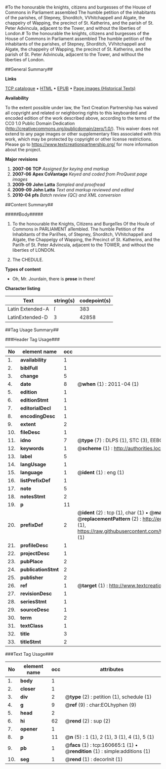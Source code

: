 #To the honourable the knights, citizens and burgesses of the House of Commons in Parliament assembled The humble petition of the inhabitants of the parishes, of Stepney, Shorditch, VVhitchappell and Algate, the chappelry of Wapping, the precinct of St. Katherins, and the parish of St. Peter Advincula, adjacent to the Tower, and without the liberties of London.#
To the honourable the knights, citizens and burgesses of the House of Commons in Parliament assembled The humble petition of the inhabitants of the parishes, of Stepney, Shorditch, VVhitchappell and Algate, the chappelry of Wapping, the precinct of St. Katherins, and the parish of St. Peter Advincula, adjacent to the Tower, and without the liberties of London.

##General Summary##

**Links**

[TCP catalogue](http://www.ota.ox.ac.uk/tcp/)  • 
[HTML](http://tei.it.ox.ac.uk/tcp/Texts-HTML/free/A94/A94495.html)  • 
[EPUB](http://tei.it.ox.ac.uk/tcp/Texts-EPUB/free/A94/A94495.epub) • 
[Page images (Historical Texts)](https://historicaltexts.jisc.ac.uk/eebo-99869469e)

**Availability**

To the extent possible under law, the Text Creation Partnership has waived all copyright and related or neighboring rights to this keyboarded and encoded edition of the work described above, according to the terms of the CC0 1.0 Public Domain Dedication (http://creativecommons.org/publicdomain/zero/1.0/). This waiver does not extend to any page images or other supplementary files associated with this work, which may be protected by copyright or other license restrictions. Please go to https://www.textcreationpartnership.org/ for more information about the project.

**Major revisions**

1. __2007-06__ __TCP__ *Assigned for keying and markup*
1. __2007-06__ __Apex CoVantage__ *Keyed and coded from ProQuest page images*
1. __2009-09__ __John Latta__ *Sampled and proofread*
1. __2009-09__ __John Latta__ *Text and markup reviewed and edited*
1. __2010-04__ __pfs__ *Batch review (QC) and XML conversion*

##Content Summary##

#####Body#####

1. To the honourable the Knights, Citizens and Burgeſſes Of the Houſe of Commons in PARLIAMENT aſſembled. The humble Petition of the Inhabitants of the Pariſhes, of Stepney, Shorditch, VVhitchappell and Algate, the Chappelgy of Wapping, the Precinct of St. Katherins, and the Pariſh of St. Peter Advincula, adjacent to the TOWER, and without the liberties of LONDON.

1. The CHEDULE.

**Types of content**

  * Oh, Mr. Jourdain, there is **prose** in there!

**Character listing**


|Text|string(s)|codepoint(s)|
|---|---|---|
|Latin Extended-A|ſ|383|
|LatinExtended-D|Ꝫ|42858|

##Tag Usage Summary##

###Header Tag Usage###

|No|element name|occ|attributes|
|---|---|---|---|
|1.|__availability__|1||
|2.|__biblFull__|1||
|3.|__change__|5||
|4.|__date__|8| @__when__ (1) : 2011-04 (1)|
|5.|__edition__|1||
|6.|__editionStmt__|1||
|7.|__editorialDecl__|1||
|8.|__encodingDesc__|1||
|9.|__extent__|2||
|10.|__fileDesc__|1||
|11.|__idno__|7| @__type__ (7) : DLPS (1), STC (3), EEBO-CITATION (1), PROQUEST (1), VID (1)|
|12.|__keywords__|1| @__scheme__ (1) : http://authorities.loc.gov/ (1)|
|13.|__label__|5||
|14.|__langUsage__|1||
|15.|__language__|1| @__ident__ (1) : eng (1)|
|16.|__listPrefixDef__|1||
|17.|__note__|5||
|18.|__notesStmt__|2||
|19.|__p__|11||
|20.|__prefixDef__|2| @__ident__ (2) : tcp (1), char (1)  •  @__matchPattern__ (2) : ([0-9\-]+):([0-9IVX]+) (1), (.+) (1)  •  @__replacementPattern__ (2) : http://eebo.chadwyck.com/downloadtiff?vid=$1&page=$2 (1), https://raw.githubusercontent.com/textcreationpartnership/Texts/master/tcpchars.xml#$1 (1)|
|21.|__profileDesc__|1||
|22.|__projectDesc__|1||
|23.|__pubPlace__|2||
|24.|__publicationStmt__|2||
|25.|__publisher__|2||
|26.|__ref__|1| @__target__ (1) : http://www.textcreationpartnership.org/docs/. (1)|
|27.|__revisionDesc__|1||
|28.|__seriesStmt__|1||
|29.|__sourceDesc__|1||
|30.|__term__|2||
|31.|__textClass__|1||
|32.|__title__|3||
|33.|__titleStmt__|2||


###Text Tag Usage###

|No|element name|occ|attributes|
|---|---|---|---|
|1.|__body__|1||
|2.|__closer__|1||
|3.|__div__|2| @__type__ (2) : petition (1), schedule (1)|
|4.|__g__|9| @__ref__ (9) : char:EOLhyphen (9)|
|5.|__head__|2||
|6.|__hi__|62| @__rend__ (2) : sup (2)|
|7.|__opener__|1||
|8.|__p__|11| @__n__ (5) : 1 (1), 2 (1), 3 (1), 4 (1), 5 (1)|
|9.|__pb__|1| @__facs__ (1) : tcp:160665:1 (1)  •  @__rendition__ (1) : simple:additions (1)|
|10.|__seg__|1| @__rend__ (1) : decorInit (1)|
